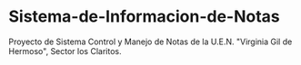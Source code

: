 # Sistema-de-Informacion-de-Notas
Proyecto de Sistema Control y Manejo de Notas de la U.E.N. "Virginia Gil de Hermoso", Sector los Claritos.
